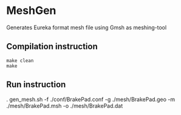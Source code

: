 # MeshGen
Generates Eureka format mesh file using Gmsh as meshing-tool

## Compilation instruction
```
make clean
make
```

## Run instruction
. gen_mesh.sh -f ./conf/BrakePad.conf -g ./mesh/BrakePad.geo -m ./mesh/BrakePad.msh -o ./mesh/BrakePad.dat